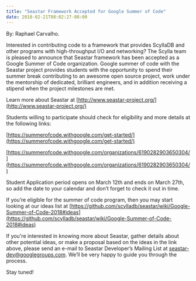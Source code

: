 ```yaml
---
title: "Seastar Framework Accepted for Google Summer of Code"
date: 2018-02-21T08:02:27-08:00
---
```

By: Raphael Carvalho.

Interested in contributing code to a framework that provides ScyllaDB and other programs with high-throughput I/O and networking? The Scylla team is pleased to announce that Seastar framework has been accepted as a Google Summer of Code organization. Google summer of code with the Seastar project provides students with the opportunity to spend their summer break contributing to an awesome open source project, work under the mentorship of dedicated, brilliant engineers, and in addition receiving a stipend when the project milestones are met.

Learn more about Seastar at [http://www.seastar-project.org/](http://www.seastar-project.org/)

Students willing to participate should check for eligibility and more details at the following links:

[https://summerofcode.withgoogle.com/get-started/](https://summerofcode.withgoogle.com/get-started/)

[https://summerofcode.withgoogle.com/organizations/6190282903650304/](https://summerofcode.withgoogle.com/organizations/6190282903650304/)

Student Application period opens on March 12th and ends on March 27th, so add the date to your calendar and don’t forget to check it out in time.

If you’re eligible for the summer of code program, then you may start looking at our ideas list at [https://github.com/scylladb/seastar/wiki/Google-Summer-of-Code-2018#ideas](https://github.com/scylladb/seastar/wiki/Google-Summer-of-Code-2018#ideas)

If you're interested in knowing more about Seastar, gather details about other potential ideas, or make a proposal based on the ideas in the link above, please send an e-mail to Seastar Developer’s Mailing List at [seastar-dev@googlegroups.com](seastar-dev@googlegroups.com). We’ll be very happy to guide you through the process.

Stay tuned!

